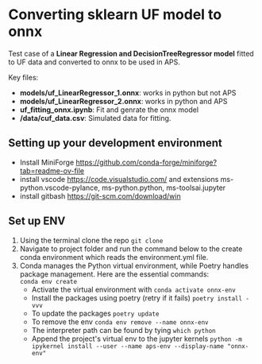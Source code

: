 # Converting sklearn UF model to onnx

Test case of a **Linear Regression and DecisionTreeRegressor model** fitted to UF data and converted to onnx to be used in APS.

Key files:
* **models/uf_LinearRegressor_1.onnx**: works in python but not APS
* **models/uf_LinearRegressor_2.onnx**: works in python and APS
* **uf_fitting_onnx.ipynb**: Fit and genrate the onnx model
* **/data/cuf_data.csv**: Simulated data for fitting.


## Setting up your development environment 
* Install MiniForge https://github.com/conda-forge/miniforge?tab=readme-ov-file
* install vscode https://code.visualstudio.com/ and extensions  ms-python.vscode-pylance, ms-python.python, ms-toolsai.jupyter
* install gitbash https://git-scm.com/download/win



## Set up ENV
1. Using the terminal clone the repo `git clone `
2. Navigate to project folder and run the command below to the create conda environment which reads the environment.yml file.
3. Conda manages the Python virtual environment, while Poetry handles package management. Here are the essential commands:   
    ``` conda env create ```  
    * Activate the virtual environment  with
    ```conda activate onnx-env```
    * Install the packages using poetry (retry if it fails)
    ``` poetry install -vvv  ```
    * To update the packages 
   ``` poetry update ```
    * To remove the env
   ``` conda env remove --name onnx-env ```
   * The interpreter path can be found by tying  ```which python```
   * Append the project's virtual env to the jupyter kernels
   ``` python -m ipykernel install --user --name aps-env --display-name "onnx-env" ```






